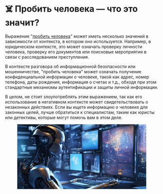 # ☠️ Пробить человека — что это значит?

Выражение "[пробить человека](../)" может иметь несколько значений в зависимости от контекста, в котором оно используется. Например, в юридическом контексте, это может означать проверку личности человека, проверку его документов или поисковые мероприятия в связи с расследованием преступления.

В контексте разговора об информационной безопасности или мошенничестве, "пробить человека" может означать получение конфиденциальной информации о человеке, такой как адрес, номер телефона, даты рождения, информация о счетах и т.д., обходя при этом стандартные механизмы аутентификации и защиты личной информации.

В целом, не стоит злоупотреблять этим выражением, так как его использование в негативном контексте может свидетельствовать о незаконных действиях. Если вы ищете информацию о человеке для законных целей, лучше обратиться к специалистам, таким как юристы или детективы, которые могут помочь вам в этом деле.

<figure><img src="../../.gitbook/assets/leak.jpg" alt=""><figcaption></figcaption></figure>
